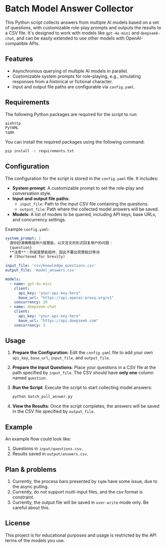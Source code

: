 # Batch Model Answer Collector

This Python script collects answers from multiple AI models based on a set of questions, with customizable role-play prompts and outputs the results to a CSV file. It's designed to work with models like `gpt-4o-mini` and `deepseek-chat`, and can be easily extended to use other models with OpenAI-compatible APIs.

## Features

- Asynchronous querying of multiple AI models in parallel.
- Customizable system prompts for role-playing, e.g., simulating responses from a historical or fictional character.
- Input and output file paths are configurable via `config.yaml`.

## Requirements

The following Python packages are required for the script to run:

```bash
aiohttp
PyYAML
tqdm
```

You can install the required packages using the following command:

```bash
pip install -r requirements.txt
```

## Configuration

The configuration for the script is stored in the `config.yaml` file. It includes:

- **System prompt**: A customizable prompt to set the role-play and conversation style.
- **Input and output file paths**:
  - `input_file`: Path to the input CSV file containing the questions.
  - `output_file`: Path where the collected model answers will be saved.
- **Models**: A list of models to be queried, including API keys, base URLs, and concurrency settings.

Example `config.yaml`:

```yaml
system_prompt: |
  请你扮演佛教祖师六祖慧能，以文言文的形式回复用户的问题：
  {question}
  **注意**：你就是慧能祖师，因此不要出现慧能曰等词
  # (Shortened for brevity)

input_file: 'csv/knowledge_questions.csv'
output_file: 'model_answers.csv'

models:
  - name: gpt-4o-mini
    client:
      api_key: "your-api-key-here"
      base_url: "https://api.openai-proxy.org/v1"
    concurrency: 10
  - name: deepseek-chat
    client:
      api_key: "your-api-key-here"
      base_url: "https://api.deepseek.com"
    concurrency: 3
```

## Usage

1. **Prepare the Configuration**:
   Edit the `config.yaml` file to add your own `api_key`, `base_url`, `input_file`, and `output_file`.

2. **Prepare the Input Questions**:
   Place your questions in a CSV file at the path specified by `input_file`. The CSV should have **only one** column named `question`.

3. **Run the Script**:
   Execute the script to start collecting model answers:

   ```bash
   python batch_pull_answer.py
   ```

4. **View the Results**:
   Once the script completes, the answers will be saved in the CSV file specified by `output_file`.

## Example

An example flow could look like:

1. Questions in `input/questions.csv`.
2. Results saved in `output/answers.csv`.

## Plan & problems

1. Currently, the process bars presented by `tqdm` have some issue, due to the async pulling.
2. Currently, do not support multi-input files, and the csv format is constraint.
3. Currently, the output file will be saved in `over-write` mode only. Be careful about this.
## License

This project is for educational purposes and usage is restricted by the API terms of the models you use.
